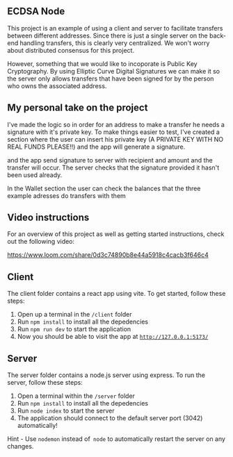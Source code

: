 <h2>ECDSA Node</h2>
This project is an example of using a client and server to facilitate transfers between different addresses. Since there is just a single server on the back-end handling transfers, this is clearly very centralized. We won't worry about distributed consensus for this project.

However, something that we would like to incoporate is Public Key Cryptography. By using Elliptic Curve Digital Signatures we can make it so the server only allows transfers that have been signed for by the person who owns the associated address.

<h2>My personal take on the project</h2>
 I've made the logic so in order for an address to make a transfer he needs a signature with it's private key. To make things easier to test, I've created a section where the user can insert his private key (A PRIVATE KEY WITH NO REAL FUNDS PLEASE!!) and the app will generate a signature.

and the app send signature to server with recipient and amount and the transfer will occur. The server checks that the signature provided it hasn't been used already.

In the Wallet section the user can check the balances that the three example adresses do transfers with them

<h2>Video instructions</h2>
For an overview of this project as well as getting started instructions, check out the following video:

https://www.loom.com/share/0d3c74890b8e44a5918c4cacb3f646c4

<h2>Client</h2>

The client folder contains a react app using vite. To get started, follow these steps:

1. Open up a terminal in the <code>/client</code> folder
2. Run <code>npm install</code> to install all the depedencies
3. Run <code>npm run dev</code> to start the application
4. Now you should be able to visit the app at <code>http://127.0.0.1:5173/</code>

<h2>Server</h2>

The server folder contains a node.js server using express. To run the server, follow these steps:

1. Open a terminal within the <code>/server</code> folder
2. Run <code>npm install</code> to install all the depedencies
3. Run <code>node index</code> to start the server
4. The application should connect to the default server port (3042) automatically!

  Hint - Use <code>nodemon</code> instead of<code> node</code> to automatically restart the server on any changes.
